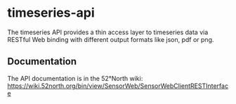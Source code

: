 # timeseries-api

The timeseries API provides a thin access layer to timeseries data via RESTful Web binding with different output formats like json, pdf or png.

## Documentation

The API documentation is in the 52°North wiki: https://wiki.52north.org/bin/view/SensorWeb/SensorWebClientRESTInterface
